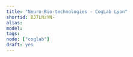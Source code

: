 ```yaml
---
title: "Neuro-Bio-technologies - CogLab Lyon"
shortid: BJ7LNzYN-
alias:
model:
tags:
node: ["coglab"]
draft: yes
---
```

